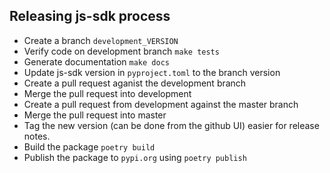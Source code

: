 ## Releasing js-sdk process

- Create a branch `development_VERSION`
- Verify code on development branch `make tests`
- Generate documentation `make docs`
- Update js-sdk version in `pyproject.toml` to the branch version
- Create a pull request aganist the development branch
- Merge the pull request into development
- Create a pull request from development against the master branch
- Merge the pull request into master
- Tag the new version (can be done from the github UI) easier for release notes.
- Build the package `poetry build`
- Publish the package to `pypi.org` using `poetry publish`
